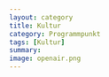 ```yaml
---
layout: category
title: Kultur
category: Programmpunkt
tags: [Kultur]
summary: 
image: openair.png
---
```

